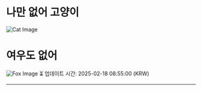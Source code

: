
# 나만 없어 고양이

![Cat Image](https://cdn2.thecatapi.com/images/d4t.jpg)

# 여우도 없어
![Fox Image](https://randomfox.ca/images/30.jpg)
⏳ 업데이트 시간: 2025-02-18 08:55:00 (KRW)

---
